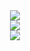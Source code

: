 <div align="center">
  <img src="https://github-readme-stats.vercel.app/api?username=Yermalouski&theme=dark&hide_border=true&include_all_commits=true&card_width=700&count_private=true">
<div>

<div align="center">
  <img src="https://github-readme-streak-stats.herokuapp.com/?user=Yermalouski&theme=dark&hide_border=true&card_width=700">
<div>

<div align="center"width="500px"color="#808080">
  <img src="https://github-readme-stats.vercel.app/api/top-langs/?username=Yermalouski&theme=dark&hide_border=true&include_all_commits=true&card_width=700&count_private=true&layout=compact">
<div>
